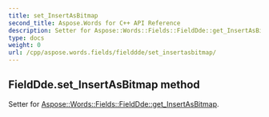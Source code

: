 ```yaml
---
title: set_InsertAsBitmap
second_title: Aspose.Words for C++ API Reference
description: Setter for Aspose::Words::Fields::FieldDde::get_InsertAsBitmap. 
type: docs
weight: 0
url: /cpp/aspose.words.fields/fielddde/set_insertasbitmap/
---
```

## FieldDde.set_InsertAsBitmap method


Setter for [Aspose::Words::Fields::FieldDde::get_InsertAsBitmap](./get_insertasbitmap/).

